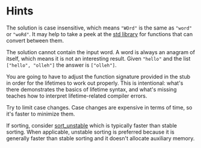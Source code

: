 # Hints

The solution is case insensitive, which means `"WOrd"` is the same as `"word"` or `"woRd"`. It may help to take a peek at the [std library](https://doc.rust-lang.org/std/primitive.char.html) for functions that can convert between them.

The solution cannot contain the input word. A word is always an anagram of itself, which means it is not an interesting result. Given `"hello"` and the list `["hello", "olleh"]` the answer is `["olleh"]`.

You are going to have to adjust the function signature provided in the stub in order for the lifetimes to work out properly. This is intentional: what's there demonstrates the basics of lifetime syntax, and what's missing teaches how to interpret lifetime-related compiler errors.

Try to limit case changes. Case changes are expensive in terms of time, so it's faster to minimize them.

If sorting, consider [sort_unstable](https://doc.rust-lang.org/std/primitive.slice.html#method.sort_unstable) which is typically faster than stable sorting. When applicable, unstable sorting is preferred because it is generally faster than stable sorting and it doesn't allocate auxiliary memory.